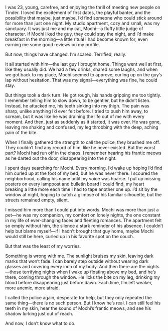 I was 23, young, carefree, and enjoying the thrill of meeting new people on Tinder. I loved the excitement of first dates, the playful banter, and the possibility that maybe, just maybe, I’d find someone who could stick around for more than just one night. My studio apartment, cozy and small, was my sanctuary. It was just me and my cat, Mochi—a fluffy little judge of character. If Mochi liked the guy, they could stay the night, and I’d make breakfast in the morning—a little ritual I had become known for, even earning me some good reviews on my profile.

But now, things have changed. I’m scared. Terrified, really.

It all started with him—the last guy I brought home. Things went well at first, like they usually did. We had a few drinks, shared some laughs, and when we got back to my place, Mochi seemed to approve, curling up on the guy’s lap without hesitation. That was my signal—everything was fine, he could stay.

But things took a dark turn. He got rough, his hands gripping me too tightly. I remember telling him to slow down, to be gentler, but he didn’t listen. Instead, he attacked me, his teeth sinking into my thigh. The pain was sharp, unlike anything I’d ever felt before. I tried to push him away, to scream, but it was like he was draining the life out of me with every moment. And then, just as suddenly as it started, it was over. He was gone, leaving me shaking and confused, my leg throbbing with the deep, aching pain of the bite.

When I finally gathered the strength to call the police, they brushed me off. They couldn’t find any record of him, like he never existed. But the worst part? Mochi had run off in the chaos. I remember hearing his frantic meows as he darted out the door, disappearing into the night.

I spent days searching for Mochi. Every morning, I’d wake up hoping I’d find him curled up at the foot of my bed, but he was never there. I scoured the neighborhood, calling his name until my voice was hoarse. I put up missing posters on every lamppost and bulletin board I could find, my heart breaking a little more each time I had to tape another one up. I’d sit by the window at night, hoping to catch a glimpse of his familiar silhouette, but the streets remained empty, silent.

I missed him more than I could put into words. Mochi was more than just a pet—he was my companion, my comfort on lonely nights, the one constant in my life of ever-changing faces and fleeting romances. The apartment felt so empty without him, the silence a stark reminder of his absence. I couldn’t help but blame myself—if I hadn’t brought that guy home, maybe Mochi would still be here, curled up in his favorite spot on the couch.

But that was the least of my worries.

Something is wrong with me. The sunlight bruises my skin, leaving dark marks that won’t fade. I can barely step outside without wearing dark glasses and covering every inch of my body. And then there are the nights—those terrifying nights when I wake up floating above my bed, and he’s there, coming through the window. He licks the bite on my leg, drinking my blood before disappearing just before dawn. Each time, I’m left weaker, more anemic, more afraid.

I called the police again, desperate for help, but they only repeated the same thing—there is no such person. But I know he’s real. I can still feel his teeth in my skin, hear the sound of Mochi’s frantic meows, and see his shadow lurking just out of reach.

And now, I don’t know what to do.